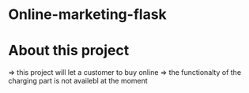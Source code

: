# Online-marketing-flask
# About this project 

=> this project will let a customer to buy online
=> the functionalty of the charging part is not availebl at the moment 

